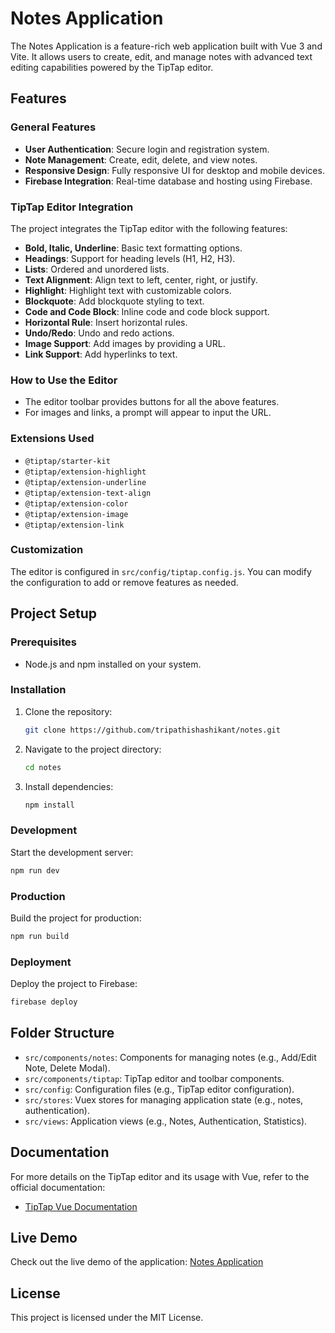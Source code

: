 # Notes Application

The Notes Application is a feature-rich web application built with Vue 3 and Vite. It allows users to create, edit, and manage notes with advanced text editing capabilities powered by the TipTap editor.

## Features

### General Features
- **User Authentication**: Secure login and registration system.
- **Note Management**: Create, edit, delete, and view notes.
- **Responsive Design**: Fully responsive UI for desktop and mobile devices.
- **Firebase Integration**: Real-time database and hosting using Firebase.

### TipTap Editor Integration
The project integrates the TipTap editor with the following features:

- **Bold, Italic, Underline**: Basic text formatting options.
- **Headings**: Support for heading levels (H1, H2, H3).
- **Lists**: Ordered and unordered lists.
- **Text Alignment**: Align text to left, center, right, or justify.
- **Highlight**: Highlight text with customizable colors.
- **Blockquote**: Add blockquote styling to text.
- **Code and Code Block**: Inline code and code block support.
- **Horizontal Rule**: Insert horizontal rules.
- **Undo/Redo**: Undo and redo actions.
- **Image Support**: Add images by providing a URL.
- **Link Support**: Add hyperlinks to text.

### How to Use the Editor
- The editor toolbar provides buttons for all the above features.
- For images and links, a prompt will appear to input the URL.

### Extensions Used
- `@tiptap/starter-kit`
- `@tiptap/extension-highlight`
- `@tiptap/extension-underline`
- `@tiptap/extension-text-align`
- `@tiptap/extension-color`
- `@tiptap/extension-image`
- `@tiptap/extension-link`

### Customization
The editor is configured in `src/config/tiptap.config.js`. You can modify the configuration to add or remove features as needed.

## Project Setup

### Prerequisites
- Node.js and npm installed on your system.

### Installation
1. Clone the repository:
   ```sh
   git clone https://github.com/tripathishashikant/notes.git
   ```
2. Navigate to the project directory:
   ```sh
   cd notes
   ```
3. Install dependencies:
   ```sh
   npm install
   ```

### Development
Start the development server:
```sh
npm run dev
```

### Production
Build the project for production:
```sh
npm run build
```

### Deployment
Deploy the project to Firebase:
```sh
firebase deploy
```

## Folder Structure
- `src/components/notes`: Components for managing notes (e.g., Add/Edit Note, Delete Modal).
- `src/components/tiptap`: TipTap editor and toolbar components.
- `src/config`: Configuration files (e.g., TipTap editor configuration).
- `src/stores`: Vuex stores for managing application state (e.g., notes, authentication).
- `src/views`: Application views (e.g., Notes, Authentication, Statistics).

## Documentation

For more details on the TipTap editor and its usage with Vue, refer to the official documentation:
- [TipTap Vue Documentation](https://tiptap.dev/)

## Live Demo
Check out the live demo of the application: [Notes Application](https://notes-fa640.web.app)

## License
This project is licensed under the MIT License.
